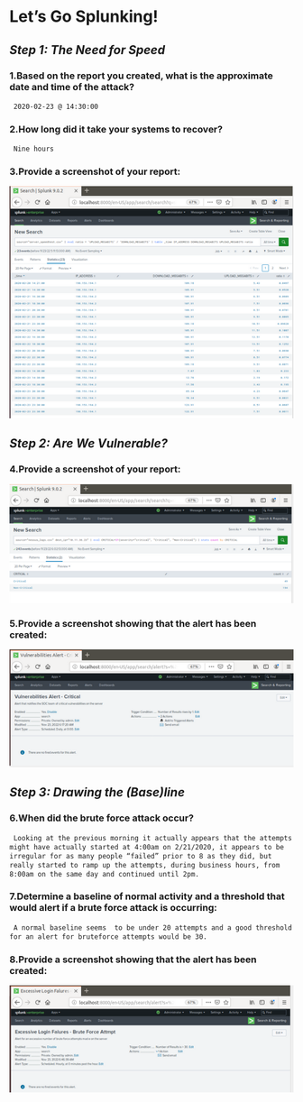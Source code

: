 # Let’s Go Splunking!


## *Step 1: The Need for Speed*

### **1.Based on the report you created, what is the approximate date and time of the attack?**
 
     2020-02-23 @ 14:30:00


### **2.How long did it take your systems to recover?** 

     Nine hours


### **3.Provide a screenshot of your report:**


![](https://github.com/dobyfreejr/SIEMS-I/blob/1bfc5aed9304904dfa15cd9326395f1bed765b16/img/1.png)


## *Step 2: Are We Vulnerable?*

### **4.Provide a screenshot of your report:**

![](https://github.com/dobyfreejr/SIEMS-I/blob/1bfc5aed9304904dfa15cd9326395f1bed765b16/img/2.png)


### **5.Provide a screenshot showing that the alert has been created:** 

![](https://github.com/dobyfreejr/SIEMS-I/blob/1bfc5aed9304904dfa15cd9326395f1bed765b16/img/3.png)

## *Step 3: Drawing the (Base)line*

### **6.When did the brute force attack occur?**

     Looking at the previous morning it actually appears that the attempts might have actually started at 4:00am on 2/21/2020, it appears to be irregular for as many people “failed” prior to 8 as they did, but really started to ramp up the attempts, during business hours, from 8:00am on the same day and continued until 2pm.


### **7.Determine a baseline of normal activity and a threshold that would alert if a brute force attack is occurring:**

     A normal baseline seems  to be under 20 attempts and a good threshold for an alert for bruteforce attempts would be 30.


### **8.Provide a screenshot showing that the alert has been created:**

![](https://github.com/dobyfreejr/SIEMS-I/blob/1bfc5aed9304904dfa15cd9326395f1bed765b16/img/4.png)


